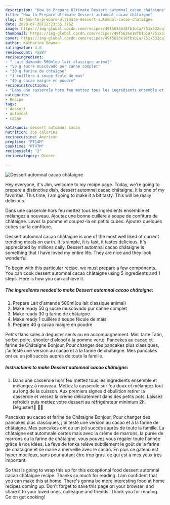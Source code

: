 ```yaml
---
description: "How to Prepare Ultimate Dessert automnal cacao châtaigne"
title: "How to Prepare Ultimate Dessert automnal cacao châtaigne"
slug: 42-how-to-prepare-ultimate-dessert-automnal-cacao-chataigne
date: 2020-07-28T12:23:35.376Z
image: https://img-global.cpcdn.com/recipes/49f5626e18fb1b1a/751x532cq70/dessert-automnal-cacao-chataigne-photo-principale-de-la-recette.jpg
thumbnail: https://img-global.cpcdn.com/recipes/49f5626e18fb1b1a/751x532cq70/dessert-automnal-cacao-chataigne-photo-principale-de-la-recette.jpg
cover: https://img-global.cpcdn.com/recipes/49f5626e18fb1b1a/751x532cq70/dessert-automnal-cacao-chataigne-photo-principale-de-la-recette.jpg
author: Katharine Bowman
ratingvalue: 4.8
reviewcount: 45887
recipeingredient:
- " Lait damande 500mlou lait classique animal"
- "50 g sucre muscovado pur canne complet"
- "30 g farine de chtaigne"
- "1 cuillère à soupe fcule de mas"
- "40 g cacao maigre en poudre"
recipeinstructions:
- "Dans une casserole hors feu mettez tous les ingrédients ensemble et mélangez à nouveau. Mettez la casserole sur feu doux et mélangez tout au long de la cuisson. Aux premiers signes d ébullition retirer la casserole et versez la crème délicatement dans des petits pots. Laissez refroidir puis mettez votre dessert au réfrigérateur minimum 2h. Déguster!🌰 🍮😋"
categories:
- Recipe
tags:
- dessert
- automnal
- cacao

katakunci: dessert automnal cacao 
nutrition: 256 calories
recipecuisine: American
preptime: "PT14M"
cooktime: "PT47M"
recipeyield: "2"
recipecategory: Dinner

---
```



![Dessert automnal cacao châtaigne](https://img-global.cpcdn.com/recipes/49f5626e18fb1b1a/751x532cq70/dessert-automnal-cacao-chataigne-photo-principale-de-la-recette.jpg)

Hey everyone, it's Jim, welcome to my recipe page. Today, we're going to prepare a distinctive dish, dessert automnal cacao châtaigne. It is one of my favorites. This time, I am going to make it a bit tasty. This will be really delicious.

Dans une casserole hors feu mettez tous les ingrédients ensemble et mélangez à nouveau. Ajoutez une bonne cuillère à soupe de confiture de châtaigne. Lavez la pomme et coupez-la en petits cubes. Ajoutez quelques cubes sur la confiture.

Dessert automnal cacao châtaigne is one of the most well liked of current trending meals on earth. It is simple, it is fast, it tastes delicious. It's appreciated by millions daily. Dessert automnal cacao châtaigne is something that I have loved my entire life. They are nice and they look wonderful.


To begin with this particular recipe, we must prepare a few components. You can cook dessert automnal cacao châtaigne using 5 ingredients and 1 steps. Here is how you can achieve it.

<!--inarticleads1-->

##### The ingredients needed to make Dessert automnal cacao châtaigne:

1. Prepare  Lait d&#39;amande 500ml(ou lait classique animal)
1. Make ready 50 g sucre muscovado pur canne complet
1. Make ready 30 g farine de châtaigne
1. Make ready 1 cuillère à soupe fécule de maïs
1. Prepare 40 g cacao maigre en poudre


Petits flans salés à déguster seuls ou en accompagnement. Mini tarte Tatin, sorbet poire, shooter d&#39;alcool à la pomme verte. Pancakes au cacao et farine de Châtaigne Bonjour, Pour changer des pancakes plus classiques, j&#39;ai testé une version au cacao et à la farine de châtaigne. Mes pancakes ont eu un joli succès auprès de toute la famille. 

<!--inarticleads2-->

##### Instructions to make Dessert automnal cacao châtaigne:

1. Dans une casserole hors feu mettez tous les ingrédients ensemble et mélangez à nouveau. Mettez la casserole sur feu doux et mélangez tout au long de la cuisson. Aux premiers signes d ébullition retirer la casserole et versez la crème délicatement dans des petits pots. Laissez refroidir puis mettez votre dessert au réfrigérateur minimum 2h. Déguster!🌰 🍮😋


Pancakes au cacao et farine de Châtaigne Bonjour, Pour changer des pancakes plus classiques, j&#39;ai testé une version au cacao et à la farine de châtaigne. Mes pancakes ont eu un joli succès auprès de toute la famille. La châtaigne est automnale certes mais avec la crème de marrons, la purée de marrons ou la farine de châtaigne, vous pouvez vous régaler toute l&#39;année grâce à nos idées. La fève de tonka relève subtilement le goût de la farine de châtaigne et se marie à merveille avec le cacao. En plus ce gâteau est hyper moelleux, sans pour autant être trop gras, ce qui est à mes yeux très important. 

So that is going to wrap this up for this exceptional food dessert automnal cacao châtaigne recipe. Thanks so much for reading. I am confident that you can make this at home. There's gonna be more interesting food at home recipes coming up. Don't forget to save this page on your browser, and share it to your loved ones, colleague and friends. Thank you for reading. Go on get cooking!

